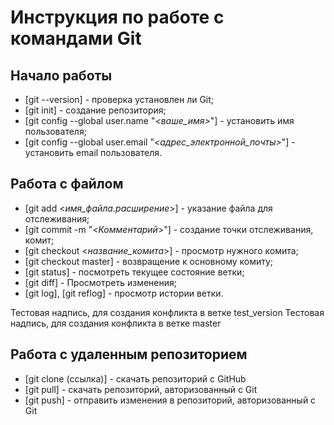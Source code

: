 # Инструкция по работе с командами Git

## **Начало работы** 

* [git --version] - проверка установлен ли Git;
* [git init] - создание репозитория;
* [git config --global user.name "*<ваше_имя>*"] - установить имя пользователя;
* [git config --global user.email "*<адрес_электронной_почты>*"] - установить email пользователя.

## **Работа с файлом**

* [git add <*имя_файла.расширение*>] - указание файла для отслеживания;
* [git commit -m "<*Комментарий*>"] - создание точки отслеживания, комит;
* [git checkout <*название_комита*>] - просмотр нужного комита;
* [git checkout master] - возвращение к основному комиту;
* [git status] - посмотреть текущее состояние ветки;
* [git diff] - Просмотреть изменения;
* [git log], [git reflog] - просмотр истории ветки.

Тестовая надпись, для создания конфликта в ветке test_version
Тестовая надпись, для создания конфликта в ветке master

## **Работа с удаленным репозиторием**

* [git clone (ссылка)] - скачать репозиторий с GitHub
* [git pull] - скачать репозиторий, авторизованный с Git
* [git push] - отправить изменения в репозиторий, авторизованный с Git